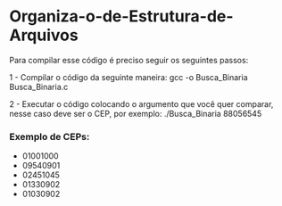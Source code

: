 # Organiza-o-de-Estrutura-de-Arquivos
Para compilar esse código é preciso seguir os seguintes passos:

1 - Compilar o código da seguinte maneira: gcc -o Busca_Binaria Busca_Binaria.c

2 - Executar o código colocando o argumento que você quer comparar, nesse caso deve ser o CEP, por exemplo: ./Busca_Binaria 88056545

### Exemplo de CEPs:
- 01001000
- 09540901
- 02451045
- 01330902
- 01030902
